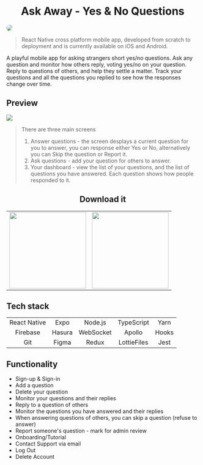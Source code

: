 # <div align="center">Ask Away - Yes & No Questions</div> 

<img src="https://is1-ssl.mzstatic.com/image/thumb/Purple126/v4/8a/e4/71/8ae471ca-76a3-4430-5a3e-017690f0cd72/AppIcon-1x_U007emarketing-0-7-0-85-220.png/1200x600wa.png" style=" border-radius: 10px;">

> React Native cross platform mobile app, developed from scratch to 
> deployment and is currently available on iOS and Android.  

A playful mobile app for asking strangers short yes/no questions. Ask any question and monitor how others reply, voting yes/no on your question. Reply to questions of others, and help they settle a matter. Track your questions and all the questions you replied to see how the responses change over time. 

## Preview

<img src="https://d1gvesvnsl1na6.cloudfront.net/u0j0ie%2Fpreview%2F56103859%2Fmain_large.gif?response-content-disposition=inline%3Bfilename%3D%22main_large.gif%22%3B&response-content-type=image%2Fgif&Expires=1708453737&Signature=fSUkwikDCmyB27LVu8gBtSEGwEkm~ixywyquU2FaRamPtJeqBeowBArfzSkqjyDV2sgZAqavxzEOcuJzW2V~K688sZjbnq5i1zLMVdrgqBeLsaqs0cYTnJ5Z27uqSpF~KqaAERWfbykqT87PiBGWzm4el50cuFJMqzXJm6Msm0RzSDf6spq4yh5qEad5lgoo8H9eKpvVLbDyMTt9TKlpNowLSdta5FrpPy8CPNbFzJ1NlRy9i4y4ONZ~KskdXp59JXcVTdZCM7Q2xbTiLDpELW1pkUh0qs1swZxfHak5l1j4AW-tE4WWbzQ~xnp-lt6uNgfdGGh~l8SgZEntz2Y3Yw__&Key-Pair-Id=APKAJT5WQLLEOADKLHBQ">
 
    
> There are three main screens
>    1) Answer questions - the screen desplays a current question for you to answer, you can response either Yes or No, alternatively you can Skip the question or Report it. 
>    2) Ask questions - add your question for others to answer.
>    3) Your dashboard - view the list of your questions, and the list of questions you have answered. Each question shows how people responded to it. 


## <div align="center">Download it</div>
<table align="center" width="100%">
    <tr>
        <td align="left"> <a href="https://apps.apple.com/us/app/ask-away-yes-no-questions/id6447141953"><img 
                                                                                                             style="width:200px"src="https://camo.githubusercontent.com/8ac4aa5670d3a1d9052364efa897975594cbc032bf54fdfaa4bd372f818485c8/68747470733a2f2f7777772e616f6532636f6d70616e696f6e2e636f6d2f6170702d627574746f6e2d706c61792d73746f72652e706e67"></a></td>
        <td align="right"><a href="https://play.google.com/store/apps/details?id=com.padverbny.qapp"><img                                                                                                     style="width:200px"src="https://camo.githubusercontent.com/81484ee49aac4db0db2b15ffd7b1f7597b10b4566d2d9f7290d1859ace2c064e/68747470733a2f2f7777772e616f6532636f6d70616e696f6e2e636f6d2f6170702d627574746f6e2d6170702d73746f72652e706e67"></a></td>
    </tr>
</table>

## Tech stack

<div>
    <table>
        <tr>
            <td align="center"> React Native</td>
            <td align="center"> Expo</td>
            <td align="center"> Node.js</td>
            <td align="center"> TypeScript</td>
            <td align="center"> Yarn</td>
        </tr>
        <tr>
            <td align="center"> Firebase</td>
            <td align="center"> Hasura</td>
            <td align="center"> WebSocket</td>
            <td align="center"> Apollo</td>
            <td align="center"> Hooks</td>
        </tr>
        <tr>
            <td align="center"> Git</td>
            <td align="center"> Figma</td>
            <td align="center"> Redux</td>
            <td align="center"> LottieFiles</td>
            <td align="center"> Jest</td>
        </tr>
    </table>
</div>

## Functionality

- Sign-up & Sign-in
- Add a question
- Delete your question
- Monitor your questions and their replies
- Reply to a question of others
- Monitor the questions you have answered and their replies
- When answering questions of others, you can skip a question (refuse to answer)
- Report someone's question - mark for admin review
- Onboarding/Tutorial
- Contact Support via email
- Log Out
- Delete Account
